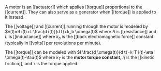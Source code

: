 A motor is an [[actuator]] which applies [[torque]] proportional to the [[current]]. They can also serve as a generator when [[torque]] is applied to it instead.

The [[voltage]] and [[current]] running through the motor is modeled by $v(t)=R i(t)+L \frac{d i(t)}{d t}+k_b \omega(t)$ where $R$ is [[resistance]] and $L$ is [[inductance]] where $k_b$ is the [[back electromagnetic force]] constant (typically in [[volts]] per revolutions per minute).

The [[torque]] can be modeled with $I \frac{d \omega(t)}{d t}=k_T i(t)-\eta \omega(t)-\tau(t)$ where $k_T$ is the **motor torque constant**, $\eta$ is the [[kinetic friction]], and $\tau$ is the torque applied.